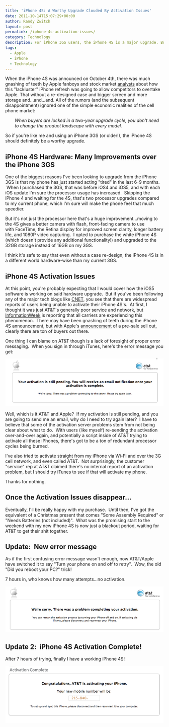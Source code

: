 ```yaml
---
title: 'iPhone 4S: A Worthy Upgrade Clouded By Activation Issues'
date: 2011-10-14T15:07:29+00:00
author: Randy Zwitch
layout: post
permalink: /iphone-4s-activation-issues/
category: Technology
description: For iPhone 3GS users, the iPhone 4S is a major upgrade. But due to iPhone 4S activation issues on AT&T, I can't use it for anything.
tags:
  - Apple
  - iPhone
  - Technology
---
```

When the iPhone 4S was announced on October 4th, there was much gnashing of teeth by Apple fanboys and stock market <a title="Yahoo Finance Apple 4S" href="http://finance.yahoo.com/blogs/breakout/apple-iphone-4s-opens-door-competitors-analyst-210516885.html" target="_blank">analysts</a> about how this "lackluster" iPhone refresh was going to allow competitors to overtake Apple. That without a re-designed case and bigger screen and more storage and...and...and. All of the rumors (and the subsequent disappointment) ignored one of the simple economic realities of the cell phone market:

<p style="padding-left: 30px;">
  <em>When buyers are locked in a two-year upgrade cycle, you don't need to change the product landscape with every model.</em>
</p>

So if you're like me and using an iPhone 3GS (or older!), the iPhone 4S should definitely be a worthy upgrade.

## iPhone 4S Hardware: Many Improvements over the iPhone 3GS

One of the biggest reasons I've been looking to upgrade from the iPhone 3GS is that my phone has just started acting "tired" in the last 6-9 months.  When I purchased the 3GS, that was before iOS4 and iOS5, and with each iOS update I'm sure the processor usage has increased.  Skipping the iPhone 4 and waiting for the 4S, that's two processor upgrades compared to my current phone, which I'm sure will make the phone feel that much speedier.

But it's not just the processor here that's a huge improvement...moving to the 4S gives a better camera with flash, front-facing camera to use with FaceTime, the Retina display for improved screen clarity, longer battery life, and 1080P video capturing.  I opted to purchase the white iPhone 4S (which doesn't provide any additional functionality!) and upgraded to the 32GB storage instead of 16GB on my 3GS.

I think it's safe to say that even without a case re-design, the iPhone 4S is in a different world hardware-wise than my current 3GS.

## iPhone 4S Activation Issues

At this point, you're probably expecting that I would cover how the iOS5 software is working on said hardware upgrade.  But if you've been following any of the major tech blogs like <a title="CNET iPhone 4S story" href="http://news.cnet.com/8301-13506_3-20120568-17/iphone-4s-buyers-complain-of-at-t-activation-issues/?tag=mncol" target="_blank">CNET</a>, you see that there are widespread reports of users being unable to activate their iPhone 4S's.  At first, I thought it was just AT&T's generally poor service and network, but <a title="InformationWeek iPhone 4S" href="http://www.informationweek.com/news/mobility/smart_phones/231900844" target="_blank">InformationWeek</a> is reporting that all carriers are experiencing this phenomenon.  There may have been gnashing of teeth during the iPhone 4S announcement, but with Apple's <a title="Apple sells out iPhone 4S pre-sale" href="http://www.usatoday.com/tech/news/story/2011-10-08/apple-iphone-pre-orders/50706650/1" target="_blank">announcement</a> of a pre-sale sell out, clearly there are ton of buyers out there.

One thing I can blame on AT&T though is a lack of foresight of proper error messaging.  When you sign in through iTunes, here's the error message you get:

![iphone-4S-activation-error-att](/wp-content/uploads/2011/10/iphone-4S-activation-error-att.png)

Well, which is it AT&T and Apple?  If my activation is still pending, and you are going to send me an email, why do I need to try again later?  I have to believe that some of the activation server problems stem from not being clear about what to do.  With users (like myself) re-sending the activation over-and-over again, and potentially a script inside of AT&T trying to activate all these iPhones, there's got to be a ton of redundant processor cycles being burned.

I've also tried to activate straight from my iPhone via Wi-Fi and over the 3G cell network, and even called AT&T.  Not surprisingly, the customer "service" rep at AT&T claimed there's no internal report of an activation problem, but I should try iTunes to see if that will activate my phone.

Thanks for nothing.

## Once the Activation Issues disappear...

Eventually, I'll be really happy with my purchase.  Until then, I've got the equivalent of a Christmas present that comes "Some Assembly Required" or "Needs Batteries (not included)".  What was the promising start to the weekend with my new iPhone 4S is now just a blackout period, waiting for AT&T to get their shit together.

## Update:  New error message

As if the first confusing error message wasn't enough, now AT&T/Apple have switched it to say "Turn your phone on and off to retry".  Wow, the old "Did you reboot your PC?" trick!

7 hours in, who knows how many attempts...no activation.

![iphone-4s-activate-off-on](/wp-content/uploads/2011/10/iphone-4s-activate-off-on.png)

## Update 2:  iPhone 4S Activation Complete!

After 7 hours of trying, finally I have a working iPhone 4S!

![iphone-4S-activation-complete](/wp-content/uploads/2011/10/iphone-4S-activation-complete.png)
